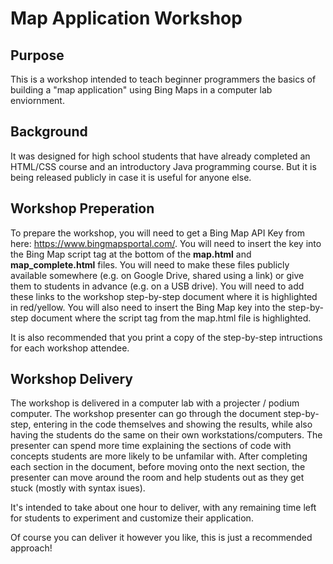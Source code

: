 # Map Application Workshop

## Purpose
This is a workshop intended to teach beginner programmers the basics of building a "map application" using Bing Maps in a computer lab enviornment.  

## Background 
It was designed for high school students that have already completed an HTML/CSS course and an introductory Java programming course.  But it is being released publicly in case it is useful for anyone else.

## Workshop Preperation
To prepare the workshop, you will need to get a Bing Map API Key from here: https://www.bingmapsportal.com/.  You will need to insert the key into the Bing Map script tag at the bottom of the **map.html** and **map_complete.html** files.  You will need to make these files publicly available somewhere (e.g. on Google Drive, shared using a link) or give them to students in advance (e.g. on a USB drive).  You will need to add these links to the workshop step-by-step document where it is highlighted in red/yellow.  You will also need to insert the Bing Map key into the step-by-step document where the script tag from the map.html file is highlighted.

It is also recommended that you print a copy of the step-by-step intructions for each workshop attendee.

## Workshop Delivery
The workshop is delivered in a computer lab with a projecter / podium computer.  The workshop presenter can go through the document step-by-step, entering in the code themselves and showing the results, while also having the students do the same on their own workstations/computers.  The presenter can spend more time explaining the sections of code with concepts students are more likely to be unfamilar with.  After completing each section in the document, before moving onto the next section, the presenter can move around the room and help students out as they get stuck (mostly with syntax isues).  

It's intended to take about one hour to deliver, with any remaining time left for students to experiment and customize their application.  

Of course you can deliver it however you like, this is just a recommended approach!

